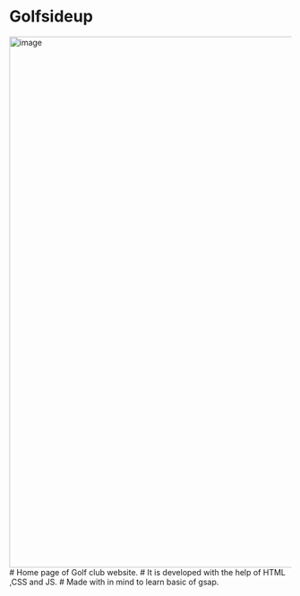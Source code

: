 # Golfsideup
<img width="948" alt="image" src="https://github.com/Akash71299/Golfsideup/assets/104061127/3a5a704f-4d7b-4d09-b1fb-47c5731dfac7">
# Home page of Golf club website.
# It is developed with the help of HTML ,CSS and JS.
# Made with in mind to learn basic of gsap.
